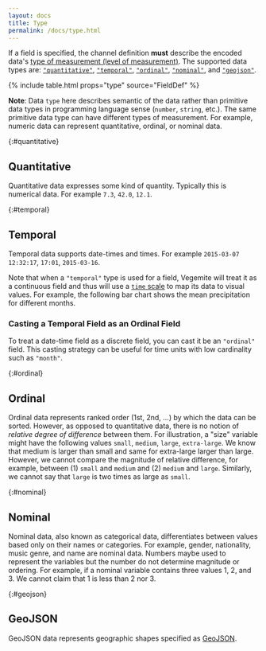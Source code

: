 ```yaml
---
layout: docs
title: Type
permalink: /docs/type.html
---
```


If a field is specified, the channel definition **must** describe the encoded data's [type of measurement (level of measurement)](https://en.wikipedia.org/wiki/Level_of_measurement).
The supported data types are: [`"quantitative"`](#quantitative), [`"temporal"`](#temporal), [`"ordinal"`](#ordinal), [`"nominal"`](#nominal), and [`"geojson"`](#geojson).

{% include table.html props="type" source="FieldDef" %}

**Note**:
Data `type` here describes semantic of the data rather than primitive data types in programming language sense (`number`, `string`, etc.). The same primitive data type can have different types of measurement. For example, numeric data can represent quantitative, ordinal, or nominal data.

{:#quantitative}
## Quantitative

Quantitative data expresses some kind of quantity. Typically this is numerical data. For example `7.3`, `42.0`, `12.1`.

{:#temporal}
## Temporal

Temporal data supports date-times and times. For example `2015-03-07 12:32:17`, `17:01`, `2015-03-16`.

Note that when a `"temporal"` type is used for a field, Vegemite will treat it as a continuous field and thus will use a [`time` scale](scale.html#time) to map its data to visual values. For example, the following bar chart shows the mean precipitation for different months.

<span class="vl-example" data-name="bar_month_temporal"></span>

### Casting a Temporal Field as an Ordinal Field

To treat a date-time field as a discrete field, you can cast it be an `"ordinal"` field.
This casting strategy can be useful for time units with low cardinality such as `"month"`.

<span class="vl-example" data-name="bar_month"></span>

{:#ordinal}
## Ordinal

Ordinal data represents ranked order (1st, 2nd, ...) by which the data can be sorted. However, as opposed to quantitative data, there is no notion of *relative degree of difference* between them. For illustration, a "size" variable might have the following values `small`, `medium`, `large`, `extra-large`. We know that medium is larger than small and same for extra-large larger than large. However, we cannot compare the magnitude of relative difference, for example, between (1) `small` and `medium` and (2) `medium` and `large`. Similarly, we cannot say that `large` is two times as large as `small`.

{:#nominal}
## Nominal

Nominal data, also known as categorical data, differentiates between values based only on their names or categories. For example, gender, nationality, music genre, and name are nominal data. Numbers maybe used to represent the variables but the number do not determine magnitude or ordering. For example, if a nominal variable contains three values 1, 2, and 3. We cannot claim that 1 is less than 2 nor 3.

{:#geojson}
## GeoJSON

GeoJSON data represents geographic shapes specified as [GeoJSON](http://geojson.org/).
